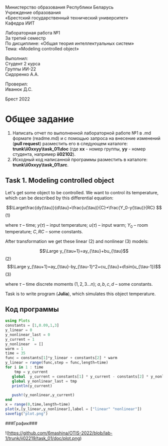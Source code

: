 Министерство образования Республики Беларусь <br/>
Учреждение образования <br/>
«Брестский государственный технический университет» <br/>
Кафедра ИИТ <br/>

Лабораторная работа №1 <br/>
За третий семестр <br/>
По дисциплине: «Общая теория интеллектуальных систем» <br/>
Тема: «Modeling controlled object» <br/>

Выполнил: <br/>
Студент 2 курса <br/>
Группы ИИ-22 <br/>
Сидоренко А.А. <br/>

Проверил: <br/>
Иванюк Д.С. <br/>

Брест 2022 <br/>

# Общее задание #
1. Написать отчет по выполненной лабораторной работе №1 в .md формате (readme.md) и с помощью запроса на внесение изменений (**pull request**) разместить его в следующем каталоге: **trunk\ii0xxyy\task_01\doc** (где **xx** - номер группы, **yy** - номер студента, например **ii02102**).
2. Исходный код написанной программы разместить в каталоге: **trunk\ii0xxyy\task_01\src**.

## Task 1. Modeling controlled object ##
Let's get some object to be controlled. We want to control its temperature, which can be described by this differential equation:

$$\Large\frac{dy(\tau)}{d\tau}=\frac{u(\tau)}{C}+\frac{Y_0-y(\tau)}{RC} $$ (1)

where $\tau$ – time; $y(\tau)$ – input temperature; $u(\tau)$ – input warm; $Y_0$ – room temperature; $C,RC$ – some constants.

After transformation we get these linear (2) and nonlinear (3) models:

$$\Large y_{\tau+1}=ay_{\tau}+bu_{\tau}$$ (2)
$$\Large y_{\tau+1}=ay_{\tau}-by_{\tau-1}^2+cu_{\tau}+d\sin(u_{\tau-1})$$ (3)

where $\tau$ – time discrete moments ($1,2,3{\dots}n$); $a,b,c,d$ – some constants.

Task is to write program (**Julia**), which simulates this object temperature.


## Код программы ##

~~~julia
using Plots
constants = [1,0.09,1,3]
y_linear = 0
y_nonlinear_last = 0
y_current = 1
y_nonlinear  = []
warm = 1
time = 35
func = constants[1]*y_linear + constants[2] * warm
y_linear = range(func,step = func,length=time)
for i in 1 : time
    tmp = y_current
   global  y_current = constants[1] * y_current - constants[2] * y_nonlinear_last^2 + constants[3]*warm + constants[4] * sin(warm) 
   global y_nonlinear_last = tmp
   println(y_current)
   
   push!(y_nonlinear,y_current)
end
x = range(0,time,length=time)
plot(x,[y_linear,y_nonlinear],label = ["linear" "nonlinear"])
savefig("plot.png")
~~~

###График###

!(https://github.com/6mashina/OTIS-2022/blob/lab-1/trunk/ii02219/task_01/doc/plot.png)

